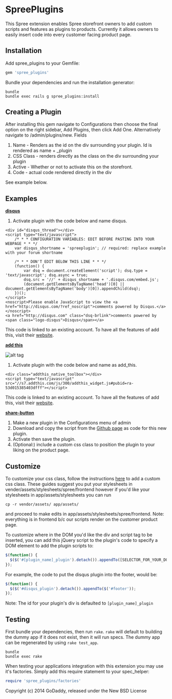 SpreePlugins
============

This Spree extension enables Spree storefront owners to add custom scripts and features as plugins to products.
Currently it allows owners to easily insert code into every customer facing product page.

Installation
------------

Add spree_plugins to your Gemfile:

```ruby
gem 'spree_plugins'
```

Bundle your dependencies and run the installation generator:

```shell
bundle
bundle exec rails g spree_plugins:install
```

Creating a Plugin
--------
After installing this gem navigate to Configurations then choose the final option on the right sidebar, Add Plugins, then click Add One. Alternatively navigate to /admin/plugins/new.
Fields

  1. Name - Renders as the id on the div surrounding your plugin.  Id is rendered as name + _plugin
  2. CSS Class - renders directly as the class on the div surrounding your plugin
  3. Active - Whether or not to activate this on the storefront.
  4. Code - actual code rendered directly in the div

See example below.

Examples
--------
[**disqus**](https://www.disqus.com/)
  1. Activate plugin with the code below and name disqus.
```
<div id="disqus_thread"></div>
<script type="text/javascript">
    /* * * CONFIGURATION VARIABLES: EDIT BEFORE PASTING INTO YOUR WEBPAGE * * */
    var disqus_shortname = 'spreeplugin'; // required: replace example with your forum shortname

    /* * * DON'T EDIT BELOW THIS LINE * * */
    (function() {
        var dsq = document.createElement('script'); dsq.type = 'text/javascript'; dsq.async = true;
        dsq.src = '//' + disqus_shortname + '.disqus.com/embed.js';
        (document.getElementsByTagName('head')[0] || document.getElementsByTagName('body')[0]).appendChild(dsq);
    })();
</script>
<noscript>Please enable JavaScript to view the <a href="http://disqus.com/?ref_noscript">comments powered by Disqus.</a></noscript>
<a href="http://disqus.com" class="dsq-brlink">comments powered by <span class="logo-disqus">Disqus</span></a>
```

This code is linked to an existing account. To have all the features of add this, visit their [website](https://www.disqus.com/).

[**add this**](https://www.addthis.com/)

![alt tag](https://raw.github.com/godaddy/spree_plugins/gh-pages/assets/addthis.png)

  1. Activate plugin with the code below and name as add_this.
```
<div class="addthis_native_toolbox"></div>
<script type="text/javascript" src="//s7.addthis.com/js/300/addthis_widget.js#pubid=ra-53d015385403dfff"></script>
```

This code is linked to an existing account. To have all the features of add this, visit their [website](https://www.addthis.com).


[**share-button**](https://github.com/carrot/share-button)

  1. Make a new plugin in the Configurations menu of admin
  2. Download and copy the script from the [Github page](https://github.com/carrot/share-button) as code for this new plugin.
  3. Activate then save the plugin.
  4. (Optional:) include a custom css class to position the plugin to your liking on the product page.

Customize
----------
To customize your css class, follow the instructions [here](http://guides.spreecommerce.com/developer/asset.html) to add a custom css class.  These guides suggest you put your stylesheets in vender/assets/stylesheets/spree/frontend however if you'd like your stylesheets in app/assets/stylesheets you can run
```shell
cp -r vendor/assets/ app/assets/
```
and proceed to make edits in app/assets/stylesheets/spree/frontend.
Note: everything is in frontend b/c our scripts render on the customer product page.

To customize where in the DOM you'd like the div and script tag to be inserted, you can add this jQuery script to the plugin's code to specify a DOM element to add the plugin scripts to:
```javascript
$(function() {
  $($('#[plugin_name]_plugin').detach()).appendTo([SELECTOR_FOR_YOUR_DOM_ELEMENT]);
});
```

For example, the code to put the disqus plugin into the footer, would be:
```javascript
$(function() {
  $($('#disqus_plugin').detach()).appendTo($('#footer'));
});
```

Note: The id for your plugin's div is defaulted to `[plugin_name]_plugin`

Testing
-------

First bundle your dependencies, then run `rake`. `rake` will default to building the dummy app if it does not exist, then it will run specs. The dummy app can be regenerated by using `rake test_app`.

```shell
bundle
bundle exec rake
```

When testing your applications integration with this extension you may use it's factories.
Simply add this require statement to your spec_helper:

```ruby
require 'spree_plugins/factories'
```

Copyright (c) 2014 GoDaddy, released under the New BSD License
